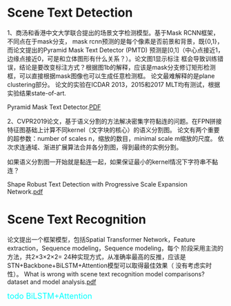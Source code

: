 
# Scene Text Detection
1、商汤和香港中文大学联合提出的场景文字检测模型。基于Mask RCNN框架，不同点在于mask分支，
mask rcnn预测的是每个像素是否前景和背景，既{0,1}，而论文提出的Pyramid Mask Text Detector 
(PMTD) 预测是[0,1]（中心点接近1，边缘点接近0，可是和立体图形有什么关系？）。论文图1显示标注
框会导致训练错误，结论是要改变标注方式？根据图1b的解释，应该是mask分支修订矩形检测框，可以直接根据mask图像也可以生成任意检测框。
论文最难解释的是plane clustering部分。
论文的实验在ICDAR 2013，2015和2017 MLT均有测试，根据实验结果state-of-art. 

Pyramid Mask Text Detector.[PDF](https://arxiv.org/pdf/1903.11800.pdf)


2、CVPR2019论文，基于语义分割的方法解决密集字符黏连的问题。在FPN拼接特征图基础上计算不同kernel（文字块的核心）的语义分割图。
论文有两个重要的超参数：number of scales n，缩放的数目，minimal scale m缩放的尺度。
依次求连通域、渐进扩展算法合并各分割图，得到最终的实例分割。

如果语义分割图一开始就是黏连一起，如果保证最小的kernel情况下字符串不黏连？ 

Shape Robust Text Detection with Progressive Scale Expansion Network.[pdf](https://arxiv.org/pdf/1806.02559.pdf)


# Scene Text Recognition

论文提出一个框架模型，包括Spatial Transformer Network，Feature extraction，Sequence modeling，Sequence modeling，每个
阶段采用主流的方法，共2×3×2×2= 24种实现方式，从准确率最高的反推，应该是STN+Backbone+BiLSTM+Attention模型可以取得最佳效果（
没有考虑实时性）。
What is wrong with scene text recognition model comparisons? dataset and model analysis.[pdf](https://128.84.21.199/pdf/1904.01906.pdf)


<font color=#00ffff size=4>todo BiLSTM+Attention </font> 

